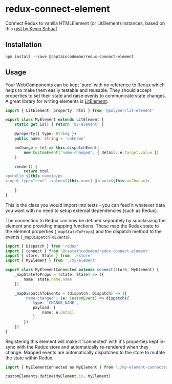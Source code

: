 # redux-connect-element

Connect Redux to vanilla HTMLElement (or LitElement) instances, based on this
[gist by Kevin Schaaf](https://gist.github.com/kevinpschaaf/995c9d1fd0f58fe021b174c4238b38c3)

## Installation

    npm install --save @captaincodeman/redux-connect-element

## Usage

Your WebComponents can be kept 'pure' with no reference to Redux which helps to
make them easily testable and reusable. They should accept properties to set their
state and raise events to communicate state changes. A great library for writing
elements is [LitElement](https://github.com/Polymer/lit-element):

```ts
import { LitElement, property, html } from '@polymer/lit-element'

export class MyElement extends LitElement {
    static get is() { return 'my-element' }

    @property({ type: String })
    public name: string = 'unknown'

    onChange = (e) => this.dispatchEvent(
        new CustomEvent('name-changed', { detail: e.target.value })
    )

    render() {
        return html`
<p>Hello ${this.name}</p>
<input type="text" .value=${this.name} @input=${this.onChange}>
`
    }
}
```

This is the class you would import into tests - you can feed it whatever data you
want with no need to setup external dependencies (such as Redux).

The connection to Redux can now be defined separately by subclassing the element
and providing mapping functions. These map the Redux state to the element properties
(`_mapStateToProps`) and the dispatch method to the events (`_mapDispatchToEvents`).

```ts
import { Dispatch } from 'redux'
import { connect } from '@captaincodeman/redux-connect-element'
import { store, State } from './store'
import { MyElement } from './my-element'

export class MyElementConnected extends connect(store, MyElement) {
    _mapStateToProps = (state: State) => ({
        name: state.name.name
    })

    _mapDispatchToEvents = (dispatch: Dispatch) => ({
        'name-changed': (e: CustomEvent) => dispatch({
            type: 'CHANGE_NAME', 
            payload: { 
                name: e.detail
            }
        }) 
    })
}
```

Registering this element will make it 'connected' with it's properties kept in-sync
with the Redux store and automatically re-rendered when they change. Mapped events
are automatically dispatched to the store to mutate the state within Redux.

```ts
import { MyElementConnected as MyElement } from './my-element-connected'

customElements.define(MyElement.is, MyElement)
```